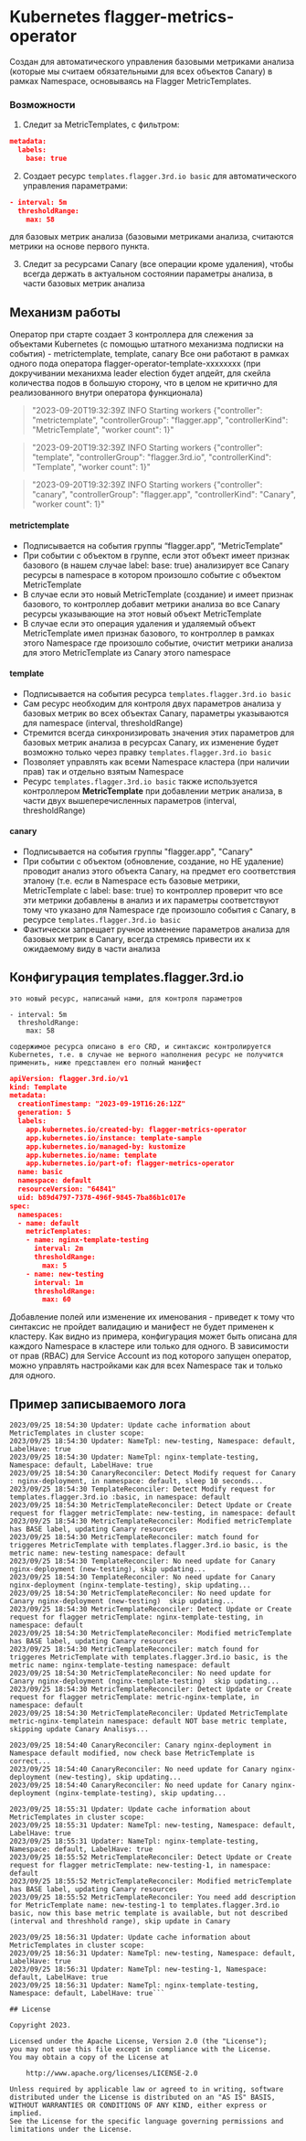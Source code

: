 
# Kubernetes flagger-metrics-operator

Создан для автоматического управления базовыми метриками анализа (которые мы считаем обязательными для всех объектов Canary) в рамках Namespace, основываясь на Flagger MetricTemplates.

### Возможности

 1. Следит за MetricTemplates, с фильтром: 
 ```json
 metadata:
   labels:
     base: true
 ```
 2. Создает  ресурс `templates.flagger.3rd.io basic` для автоматического управления параметрами:
 ```json
 - interval: 5m
   thresholdRange:
     max: 58
 ```
   для базовых метрик анализа (базовыми метриками анализа, считаются метрики на основе первого пункта.
 
 3. Следит за ресурсами Canary (все операции кроме удаления), чтобы всегда держать в  актуальном состоянии параметры анализа, в части базовых метрик анализа
 
 ## Механизм работы
 Оператор при старте создает 3 контроллера для слежения за объектами Kubernetes (с помощью штатного механизма подписки на события) - metrictemplate, template, canary
 Все они работают в рамках одного пода оператора flagger-operator-template-xxxxxxxx (при докручивании механихма leader election будет апдейт, для скейла количества подов в большую сторону, что в целом не критично для реализованного внутри оператора функционала)
 

> "2023-09-20T19:32:39Z  INFO  Starting workers  {"controller": "metrictemplate", "controllerGroup": "flagger.app", "controllerKind": "MetricTemplate", "worker count": 1}"

> "2023-09-20T19:32:39Z  INFO  Starting workers  {"controller": "template", "controllerGroup": "flagger.3rd.io", "controllerKind": "Template", "worker count": 1}"

> "2023-09-20T19:32:39Z  INFO  Starting workers  {"controller": "canary", "controllerGroup": "flagger.app", "controllerKind": "Canary", "worker count": 1}"

 #### metrictemplate
 

 - Подписывается на события группы “flagger.app”, “MetricTemplate”
 - При событии с объектом в группе, если этот объект имеет признак базового (в нашем случае label: base: true) анализирует все Canary ресурсы в namespace в котором произошло событие с объектом MetricTemplate
 - В случае если это новый MetricTemplate (создание) и имеет признак базового, то контроллер добавит метрики анализа во все Canary ресурсы указывающие на этот новый объект MetricTemplate
 - В случае если это операция удаления и удаляемый объект MetricTemplate имел признак базового, то контроллер в рамках этого Namespace где произошло событие, очистит метрики анализа для этого MetricTemplate из Canary этого namespace

#### template

 - Подписывается на события ресурса `templates.flagger.3rd.io basic` 
 - Сам ресурс необходим для контроля двух параметров анализа у базовых метрик во всех объектах Canary, параметры указываются для namespace (interval, thresholdRange)
 - Стремится всегда синхронизировать значения этих параметров для базовых метрик анализа в ресурсах Canary, их изменение будет возможно только через правку `templates.flagger.3rd.io basic`
 - Позволяет управлять как всеми Namespace кластера (при наличии прав) так и отдельно взятым Namespace
 - Ресурс `templates.flagger.3rd.io basic` также используется контроллером **MetricTemplate** при добавлении метрик анализа, в части двух вышеперечисленных параметров (interval, thresholdRange)

#### canary

 - Подписывается на события группы "flagger.app", "Canary"
 - При событии с объектом (обновление, создание, но НЕ удаление) проводит анализ этого объекта Canary, на предмет его соответствия эталону (т.е. если в Namespace есть базовые метрики, MetricTemplate с label: base: true) то контроллер проверит что все эти метрики добавлены в анализ и их параметры соответствуют тому что указано для Namespace где произошло события с Canary, в ресурсе `templates.flagger.3rd.io basic`
 - Фактически запрещает ручное изменение параметров анализа для базовых метрик в Canary, всегда стремясь привести их к ожидаемому виду в части анализа

## Конфигурация templates.flagger.3rd.io

    это новый ресурс, написаный нами, для контроля параметров 
   ```
 - interval: 5m
     thresholdRange:
       max: 58
 ```
 

`содержимое ресурса описано в его CRD, и синтаксис контролируется Kubernetes, т.е. в случае не верного наполнения ресурс не получится применить, ниже представлен его полный манифест`

```json
apiVersion: flagger.3rd.io/v1
kind: Template
metadata:
  creationTimestamp: "2023-09-19T16:26:12Z"
  generation: 5
  labels:
    app.kubernetes.io/created-by: flagger-metrics-operator
    app.kubernetes.io/instance: template-sample
    app.kubernetes.io/managed-by: kustomize
    app.kubernetes.io/name: template
    app.kubernetes.io/part-of: flagger-metrics-operator
  name: basic
  namespace: default
  resourceVersion: "64841"
  uid: b89d4797-7378-496f-9845-7ba86b1c017e
spec:
  namespaces:
  - name: default
    metricTemplates:
    - name: nginx-template-testing
      interval: 2m
      thresholdRange:
        max: 5
    - name: new-testing
      interval: 1m
      thresholdRange:
        max: 60
 ```
Добавление полей или изменение их именования - приведет к тому что синтаксис не пройдет валидацию и манифест не будет применен к кластеру. Как видно из примера, конфигурация может быть описана для каждого Namespace в кластере или только для одного. В зависимости от прав (RBAC) для Service Account из под которого запущен оператор, можно управлять  настройками как для всех Namespace так и только для одного. 

## Пример записываемого лога
```log
2023/09/25 18:54:30 Updater: Update cache information about MetricTemplates in cluster scope:
2023/09/25 18:54:30 Updater: NameTpl: new-testing, Namespace: default, LabelHave: true
2023/09/25 18:54:30 Updater: NameTpl: nginx-template-testing, Namespace: default, LabelHave: true
2023/09/25 18:54:30 CanaryReconciler: Detect Modify request for Canary : nginx-deployment, in namespace: default, sleep 10 seconds...
2023/09/25 18:54:30 TemplateReconciler: Detect Modify request for templates.flagger.3rd.io :basic, in namespace: default
2023/09/25 18:54:30 MetricTemplateReconciler: Detect Update or Create request for flagger metricTemplate: new-testing, in namespace: default
2023/09/25 18:54:30 MetricTemplateReconciler: Modified metricTemplate has BASE label, updating Canary resources
2023/09/25 18:54:30 MetricTemplateReconciler: match found for triggeres MetricTemplate with templates.flagger.3rd.io basic, is the metric name: new-testing namespace: default
2023/09/25 18:54:30 TemplateReconciler: No need update for Canary nginx-deployment (new-testing), skip updating...
2023/09/25 18:54:30 TemplateReconciler: No need update for Canary nginx-deployment (nginx-template-testing), skip updating...
2023/09/25 18:54:30 MetricTemplateReconciler: No need update for Canary nginx-deployment (new-testing)  skip updating...
2023/09/25 18:54:30 MetricTemplateReconciler: Detect Update or Create request for flagger metricTemplate: nginx-template-testing, in namespace: default
2023/09/25 18:54:30 MetricTemplateReconciler: Modified metricTemplate has BASE label, updating Canary resources
2023/09/25 18:54:30 MetricTemplateReconciler: match found for triggeres MetricTemplate with templates.flagger.3rd.io basic, is the metric name: nginx-template-testing namespace: default
2023/09/25 18:54:30 MetricTemplateReconciler: No need update for Canary nginx-deployment (nginx-template-testing)  skip updating...
2023/09/25 18:54:30 MetricTemplateReconciler: Detect Update or Create request for flagger metricTemplate: metric-nginx-template, in namespace: default
2023/09/25 18:54:30 MetricTemplateReconciler: Updated MetricTemplate metric-nginx-templatein namespace: default NOT base metric template, skipping update Canary Analisys...

2023/09/25 18:54:40 CanaryReconciler: Canary nginx-deployment in Namespace default modified, now check base MetricTemplate is correct...
2023/09/25 18:54:40 CanaryReconciler: No need update for Canary nginx-deployment (new-testing), skip updating...
2023/09/25 18:54:40 CanaryReconciler: No need update for Canary nginx-deployment (nginx-template-testing), skip updating...

2023/09/25 18:55:31 Updater: Update cache information about MetricTemplates in cluster scope:
2023/09/25 18:55:31 Updater: NameTpl: new-testing, Namespace: default, LabelHave: true
2023/09/25 18:55:31 Updater: NameTpl: nginx-template-testing, Namespace: default, LabelHave: true
2023/09/25 18:55:52 MetricTemplateReconciler: Detect Update or Create request for flagger metricTemplate: new-testing-1, in namespace: default
2023/09/25 18:55:52 MetricTemplateReconciler: Modified metricTemplate has BASE label, updating Canary resources
2023/09/25 18:55:52 MetricTemplateReconciler: You need add description for MetricTemplate name: new-testing-1 to templates.flagger.3rd.io basic, now this base metric template is available, but not described (interval and threshhold range), skip update in Canary

2023/09/25 18:56:31 Updater: Update cache information about MetricTemplates in cluster scope:
2023/09/25 18:56:31 Updater: NameTpl: new-testing, Namespace: default, LabelHave: true
2023/09/25 18:56:31 Updater: NameTpl: new-testing-1, Namespace: default, LabelHave: true
2023/09/25 18:56:31 Updater: NameTpl: nginx-template-testing, Namespace: default, LabelHave: true```

## License

Copyright 2023.

Licensed under the Apache License, Version 2.0 (the "License");
you may not use this file except in compliance with the License.
You may obtain a copy of the License at

    http://www.apache.org/licenses/LICENSE-2.0

Unless required by applicable law or agreed to in writing, software
distributed under the License is distributed on an "AS IS" BASIS,
WITHOUT WARRANTIES OR CONDITIONS OF ANY KIND, either express or implied.
See the License for the specific language governing permissions and
limitations under the License.

